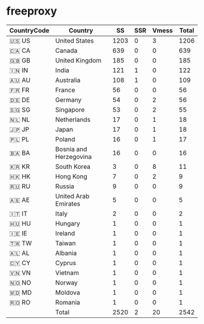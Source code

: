 # freeproxy

|CountryCode|Country|SS|SSR|Vmess|Total|
|  ----  | ----  |  ----  | ----  |  ----  | ----  |
|🇺🇸 US|United States|1203|0|3|1206|
|🇨🇦 CA|Canada|639|0|0|639|
|🇬🇧 GB|United Kingdom|185|0|0|185|
|🇮🇳 IN|India|121|1|0|122|
|🇦🇺 AU|Australia|108|1|0|109|
|🇫🇷 FR|France|56|0|0|56|
|🇩🇪 DE|Germany|54|0|2|56|
|🇸🇬 SG|Singapore|53|0|2|55|
|🇳🇱 NL|Netherlands|17|0|1|18|
|🇯🇵 JP|Japan|17|0|1|18|
|🇵🇱 PL|Poland|16|0|1|17|
|🇧🇦 BA|Bosnia and Herzegovina|16|0|0|16|
|🇰🇷 KR|South Korea|3|0|8|11|
|🇭🇰 HK|Hong Kong|7|0|2|9|
|🇷🇺 RU|Russia|9|0|0|9|
|🇦🇪 AE|United Arab Emirates|5|0|0|5|
|🇮🇹 IT|Italy|2|0|0|2|
|🇭🇺 HU|Hungary|1|0|0|1|
|🇮🇪 IE|Ireland|1|0|0|1|
|🇹🇼 TW|Taiwan|1|0|0|1|
|🇦🇱 AL|Albania|1|0|0|1|
|🇨🇾 CY|Cyprus|1|0|0|1|
|🇻🇳 VN|Vietnam|1|0|0|1|
|🇳🇴 NO|Norway|1|0|0|1|
|🇲🇩 MD|Moldova|1|0|0|1|
|🇷🇴 RO|Romania|1|0|0|1|
||Total|2520|2|20|2542|
